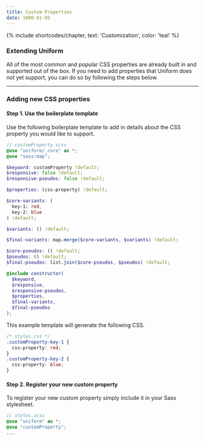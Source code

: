 ```yaml
---
title: Custom Properties
date: 1000-01-05
---
```


{% include shortcodes/chapter, text: 'Customization', color: 'teal' %}

### Extending Uniform

All of the most common and popular CSS properties are already built in and supported out of the box. If you need to add properties that Uniform does not yet support, you can do so by following the steps below.

---

### Adding new CSS properties

<div class="mb-10"></div>

#### Step 1.  Use the boilerplate template

Use the following boilerplate template to add in details about the CSS property you would like to support.

```scss
// customProperty.scss
@use "uniform/_core" as *;
@use "sass:map";

$keyword: customProperty !default;
$responsive: false !default;
$responsive-pseudos: false !default;

$properties: (css-property) !default;

$core-variants: (
  key-1: red,
  key-2: blue
) !default;

$variants: () !default;

$final-variants: map.merge($core-variants, $variants) !default;

$core-pseudos: () !default;
$pseudos: () !default;
$final-pseudos: list.join($core-pseudos, $pseudos) !default;

@include constructor(
  $keyword,
  $responsive,
  $responsive-pseudos,
  $properties,
  $final-variants,
  $final-pseudos
);

```

This example template will generate the following CSS.

```css
/* styles.css */
.customProperty-key-1 {
  css-property: red;
}
.customProperty-key-2 {
  css-property: blue;
}
```

<div class="mb-10"></div>

#### Step 2. Register your new custom property

To register your new custom property simply include it in your Sass stylesheet.

```scss
// styles.scss
@use "uniform" as *;
@use "customProperty";
...
```
